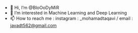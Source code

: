 - 👋 Hi, I’m @BloOoDyMiR
- 👀 I’m interested in Machine Learning and Deep Learning
- 📫 How to reach me : instagram : _mohamadtaqavi  /   email : javadt562@gmail.com

<!---
BloOoDyMiR/BloOoDyMiR is a ✨ special ✨ repository because its `README.md` (this file) appears on your GitHub profile.
You can click the Preview link to take a look at your changes.
--->
